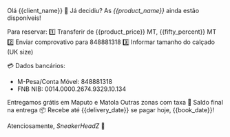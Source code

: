Olá {{client_name}} 👋 Já decidiu? As *{{product_name}}* ainda estão disponíveis!

Para reservar:
1️⃣ Transferir de {{product_price}} MT, {{fifty_percent}} MT
2️⃣ Enviar comprovativo para 848881318
3️⃣ Informar tamanho do calçado (UK size)

💳 Dados bancários:
- M-Pesa/Conta Móvel: 848881318
- FNB NIB: 0014.0000.2674.9329.10.134

Entregamos grátis em Maputo e Matola
Outras zonas com taxa
💸 Saldo final na entrega
📦 Recebe até {{delivery_date}} se pagar hoje, {{book_date}}!

Atenciosamente,
_SneakerHeadZ_
👟